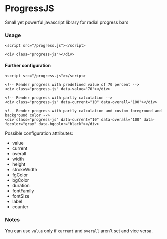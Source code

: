 # ProgressJS
Small yet powerful javascript library for radial progress bars

### Usage
```
<script src="/progress.js"></script>

<div class="progress-js"></div>

```

#### Further configuration
```
<script src="/progress.js"></script>

<!-- Render progress with predefined value of 70 percent -->
<div class="progress-js" data-value="70"></div>

<!-- Render progress with partly calculation -->
<div class="progress-js" data-current="10" data-overall="100"></div>

<!-- Render progress with partly calculation and custom foreground and background color -->
<div class="progress-js" data-current="10" data-overall="100" data-fgcolor="gray" data-bgcolor="black"></div>
```

Possible configuration attributes:

- value
- current
- overall
- width
- height
- strokeWidth
- fgColor
- bgColor
- duration
- fontFamily
- fontSize
- label
- counter

### Notes

You can use ```value``` only if ```current``` and ```overall``` aren't set and vice versa.
